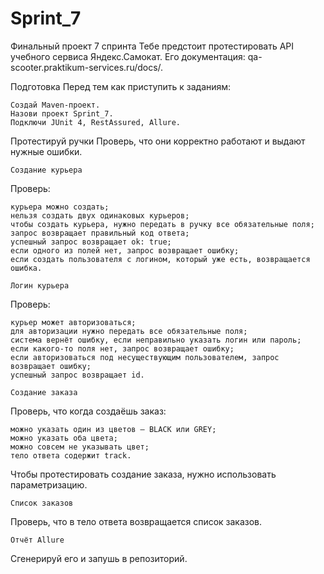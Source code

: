 # Sprint_7

Финальный проект 7 спринта
Тебе предстоит протестировать API учебного сервиса Яндекс.Самокат. Его документация: qa-scooter.praktikum-services.ru/docs/.

Подготовка
Перед тем как приступить к заданиям:

    Создай Maven-проект.
    Назови проект Sprint_7.
    Подключи JUnit 4, RestAssured, Allure.

Протестируй ручки
Проверь, что они корректно работают и выдают нужные ошибки.

    Создание курьера

Проверь:

    курьера можно создать;
    нельзя создать двух одинаковых курьеров;
    чтобы создать курьера, нужно передать в ручку все обязательные поля;
    запрос возвращает правильный код ответа;
    успешный запрос возвращает ok: true;
    если одного из полей нет, запрос возвращает ошибку;
    если создать пользователя с логином, который уже есть, возвращается ошибка.

    Логин курьера

Проверь:

    курьер может авторизоваться;
    для авторизации нужно передать все обязательные поля;
    система вернёт ошибку, если неправильно указать логин или пароль;
    если какого-то поля нет, запрос возвращает ошибку;
    если авторизоваться под несуществующим пользователем, запрос возвращает ошибку;
    успешный запрос возвращает id.

    Создание заказа

Проверь, что когда создаёшь заказ:

    можно указать один из цветов — BLACK или GREY;
    можно указать оба цвета;
    можно совсем не указывать цвет;
    тело ответа содержит track.

Чтобы протестировать создание заказа, нужно использовать параметризацию.

    Список заказов

Проверь, что в тело ответа возвращается список заказов.

    Отчёт Allure

Сгенерируй его и запушь в репозиторий.